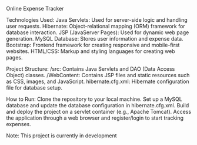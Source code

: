 Online Expense Tracker

Technologies Used:
Java Servlets: Used for server-side logic and handling user requests.
Hibernate: Object-relational mapping (ORM) framework for database interaction.
JSP (JavaServer Pages): Used for dynamic web page generation.
MySQL Database: Stores user information and expense data.
Bootstrap: Frontend framework for creating responsive and mobile-first websites.
HTML/CSS: Markup and styling languages for creating web pages.

Project Structure:
/src: Contains Java Servlets and DAO (Data Access Object) classes.
/WebContent: Contains JSP files and static resources such as CSS, images, and JavaScript.
hibernate.cfg.xml: Hibernate configuration file for database setup.

How to Run:
Clone the repository to your local machine.
Set up a MySQL database and update the database configuration in hibernate.cfg.xml.
Build and deploy the project on a servlet container (e.g., Apache Tomcat).
Access the application through a web browser and register/login to start tracking expenses.

Note:
This project is currently in development
